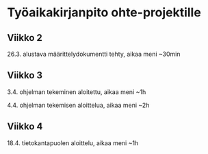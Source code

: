 # Työaikakirjanpito ohte-projektille

## Viikko 2
26.3. alustava määrittelydokumentti tehty, aikaa meni ~30min

## Viikko 3
3.4. ohjelman tekeminen aloitettu, aikaa meni ~1h

4.4. ohjelman tekemisen aloittelua, aikaa meni ~2h

## Viikko 4
18.4. tietokantapuolen aloittelu, aikaa meni ~1h
